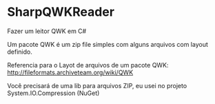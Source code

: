 # SharpQWKReader
Fazer um leitor QWK em C#

Um pacote QWK é um zip file simples com alguns arquivos com layout definido. 

Referencia para o Layot de arquivos de um pacote QWK: http://fileformats.archiveteam.org/wiki/QWK

Você precisará de uma lib para arquivos ZIP, eu usei no projeto System.IO.Compression (NuGet)
